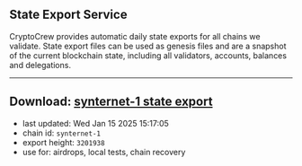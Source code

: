 ## State Export Service
CryptoCrew provides automatic daily state exports for all chains we validate. State export files can be used as genesis files and are a snapshot of the current blockchain state, including all validators, accounts, balances and delegations.

---
**Download: [synternet-1 state export](https://dl-eu2.ccvalidators.com/SERVICE/synternet/synternet-1_export_3201938.json)**
---

- last updated: Wed Jan 15 2025 15:17:05
- chain id: `synternet-1`
- export height: `3201938`
- use for: airdrops, local tests, chain recovery
